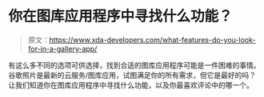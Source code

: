 # 你在图库应用程序中寻找什么功能？

> 原文：<https://www.xda-developers.com/what-features-do-you-look-for-in-a-gallery-app/>

有这么多不同的选项可供选择，找到合适的图库应用程序可能是一件困难的事情。谷歌照片是最新的云服务/图库应用，试图满足你的所有需求，但它是最好的吗？让我们知道你在图库应用程序中寻找什么功能，以及你最喜欢评论中的哪一个。